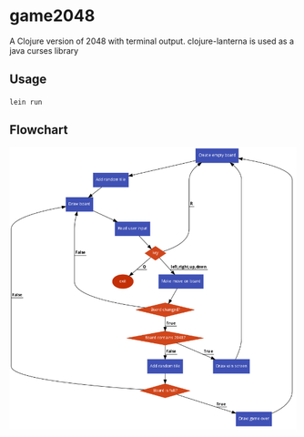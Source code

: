 # game2048

A Clojure version of 2048 with terminal output.
clojure-lanterna is used as a java curses library
## Usage

`lein run`
## Flowchart
![Game flowchart](/docs/flowchart.png)
